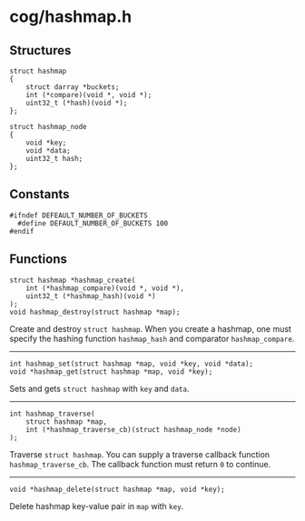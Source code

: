 # cog/hashmap.h


## Structures

    struct hashmap
    {
        struct darray *buckets;
        int (*compare)(void *, void *);
        uint32_t (*hash)(void *);
    };

    struct hashmap_node
    {
        void *key;
        void *data;
        uint32_t hash;
    };


## Constants

    #ifndef DEFEAULT_NUMBER_OF_BUCKETS
      #define DEFAULT_NUMBER_OF_BUCKETS 100
    #endif


## Functions

    struct hashmap *hashmap_create(
        int (*hashmap_compare)(void *, void *),
        uint32_t (*hashmap_hash)(void *)
    );
    void hashmap_destroy(struct hashmap *map);

Create and destroy `struct hashmap`. When you create a hashmap, one must
specify the hashing function `hashmap_hash` and comparator `hashmap_compare`.

---

    int hashmap_set(struct hashmap *map, void *key, void *data);
    void *hashmap_get(struct hashmap *map, void *key);

Sets and gets `struct hashmap` with `key` and `data`.

---

    int hashmap_traverse(
        struct hashmap *map,
        int (*hashmap_traverse_cb)(struct hashmap_node *node)
    );

Traverse `struct hashmap`.  You can supply a traverse callback function
`hashmap_traverse_cb`. The callback function must return `0` to continue.

---

    void *hashmap_delete(struct hashmap *map, void *key);

Delete hashmap key-value pair in `map` with `key`.

